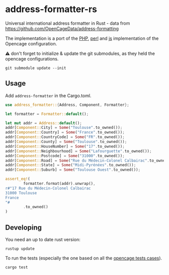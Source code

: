 # address-formatter-rs
 Universal international address formatter in Rust - data from https://github.com/OpenCageData/address-formatting

The implementation is a port of the [PHP](https://github.com/predicthq/address-formatter-php/blob/master/src/Formatter.php), [perl](https://github.com/OpenCageData/perl-Geo-Address-Formatter/blob/master/lib/Geo/Address/Formatter.pm) and [js](https://github.com/fragaria/address-formatter/blob/master/src/index.js) implementation of the Opencage configuration.

:warning: don't forget to initialize & update the git submodules, as they held the opencage configurations.

`git submodule update --init`

## Usage

Add `address-formatter` in the Cargo.toml.

```rust
use address_formatter::{Address, Component, Formatter};

let formatter = Formatter::default();

let mut addr = Address::default();
addr[Component::City] = Some("Toulouse".to_owned());
addr[Component::Country] = Some("France".to_owned());
addr[Component::CountryCode] = Some("FR".to_owned());
addr[Component::County] = Some("Toulouse".to_owned());
addr[Component::HouseNumber] = Some("17".to_owned());
addr[Component::Neighbourhood] = Some("Lafourguette".to_owned());
addr[Component::Postcode] = Some("31000".to_owned());
addr[Component::Road] = Some("Rue du Médecin-Colonel Calbairac".to_owned());
addr[Component::State] = Some("Midi-Pyrénées".to_owned());
addr[Component::Suburb] = Some("Toulouse Ouest".to_owned());

assert_eq!(
        formatter.format(addr).unwrap(),
r#"17 Rue du Médecin-Colonel Calbairac
31000 Toulouse
France
"#
        .to_owned()
)

```

## Developing

You need an up to date rust version:

`rustup update`

To run the tests (especially the one based on all the [opencage tests cases](./address-formatting/testcases)).

`cargo test`
